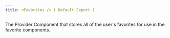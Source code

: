 ```yaml
---
title: <Favorites /> ( Default Export )
---
```


The Provider Component that stores all of the user's favorites for use in the favorite components.